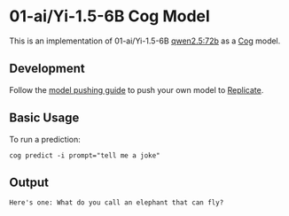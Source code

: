 # 01-ai/Yi-1.5-6B Cog Model

This is an implementation of 01-ai/Yi-1.5-6B [qwen2.5:72b](https://huggingface.co/01-ai/Yi-1.5-6B) as a [Cog](https://github.com/replicate/cog) model.

## Development

Follow the [model pushing guide](https://replicate.com/docs/guides/push-a-model) to push your own model to [Replicate](https://replicate.com).
    
## Basic Usage

To run a prediction:

    cog predict -i prompt="tell me a joke"


## Output

    Here's one: What do you call an elephant that can fly?
